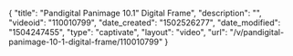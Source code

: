 {
    "title": "Pandigital Panimage 10.1&quot; Digital Frame",
    "description": "",
    "videoid": "110010799",
    "date_created": "1502526277",
    "date_modified": "1504247455",
    "type": "captivate",
    "layout": "video",
    "url": "\/v\/pandigital-panimage-10-1-digital-frame\/110010799"
}